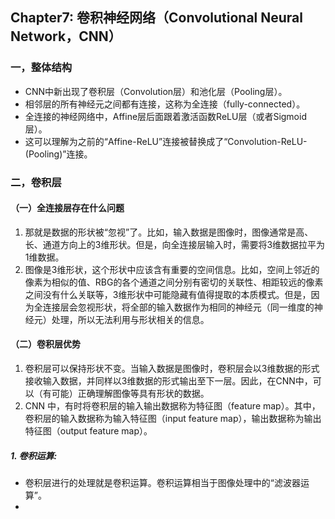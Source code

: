 ## Chapter7: 卷积神经网络（Convolutional Neural Network，CNN）
### 一，整体结构
* CNN中新出现了卷积层（Convolution层）和池化层（Pooling层）。
* 相邻层的所有神经元之间都有连接，这称为全连接（fully-connected）。
* 全连接的神经网络中，Affine层后面跟着激活函数ReLU层（或者Sigmoid层）。
* 这可以理解为之前的“Affine-ReLU”连接被替换成了“Convolution-ReLU-(Pooling)”连接。

### 二，卷积层
#### （一）全连接层存在什么问题
1. 那就是数据的形状被“忽视”了。比如，输入数据是图像时，图像通常是高、长、通道方向上的3维形状。但是，向全连接层输入时，需要将3维数据拉平为1维数据。
2. 图像是3维形状，这个形状中应该含有重要的空间信息。比如，空间上邻近的像素为相似的值、RBG的各个通道之间分别有密切的关联性、相距较远的像素之间没有什么关联等，3维形状中可能隐藏有值得提取的本质模式。但是，因为全连接层会忽视形状，将全部的输入数据作为相同的神经元（同一维度的神经元）处理，所以无法利用与形状相关的信息。
#### （二）卷积层优势
1. 卷积层可以保持形状不变。当输入数据是图像时，卷积层会以3维数据的形式接收输入数据，并同样以3维数据的形式输出至下一层。因此，在CNN中，可以（有可能）正确理解图像等具有形状的数据。
2. CNN 中，有时将卷积层的输入输出数据称为特征图（feature map）。其中，卷积层的输入数据称为输入特征图（input feature map），输出数据称为输出特征图（output feature map）。
##### 1. 卷积运算:
* 卷积层进行的处理就是卷积运算。卷积运算相当于图像处理中的“滤波器运算”。
* 